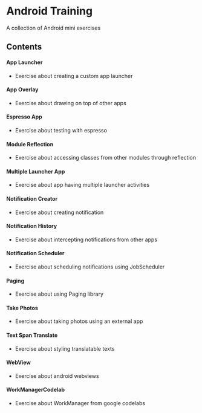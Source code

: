 # Android Training
A collection of Android mini exercises

## Contents
#### App Launcher
- Exercise about creating a custom app launcher
#### App Overlay
- Exercise about drawing on top of other apps
#### Espresso App
- Exercise about testing with espresso
#### Module Reflection
- Exercise about accessing classes from other modules through reflection
#### Multiple Launcher App
- Exercise about app having multiple launcher activities
#### Notification Creator
- Exercise about creating notification
#### Notification History
- Exercise about intercepting notifications from other apps
#### Notification Scheduler
- Exercise about scheduling notifications using JobScheduler
#### Paging
- Exercise about using Paging library
#### Take Photos
- Exercise about taking photos using an external app
#### Text Span Translate
- Exercise about styling translatable texts
#### WebView
- Exercise about android webviews
#### WorkManagerCodelab
- Exercise about WorkManager from google codelabs
